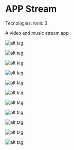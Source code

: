 # APP Stream

Tecnologies: Ionic 3

A video and music stream app


![alt tag](https://raw.githubusercontent.com/DoctorRu/app-stream/master/screenshots/01.jpg)

![alt tag](https://raw.githubusercontent.com/DoctorRu/app-stream/master/screenshots/02.jpg)

![alt tag](https://raw.githubusercontent.com/DoctorRu/app-stream/master/screenshots/03.jpg)

![alt tag](https://raw.githubusercontent.com/DoctorRu/app-stream/master/screenshots/04.jpg)

![alt tag](https://raw.githubusercontent.com/DoctorRu/app-stream/master/screenshots/05.jpg)

![alt tag](https://raw.githubusercontent.com/DoctorRu/app-stream/master/screenshots/06.jpg)

![alt tag](https://raw.githubusercontent.com/DoctorRu/app-stream/master/screenshots/07.jpg)

![alt tag](https://raw.githubusercontent.com/DoctorRu/app-stream/master/screenshots/08.jpg)

![alt tag](https://raw.githubusercontent.com/DoctorRu/app-stream/master/screenshots/09.jpg)

![alt tag](https://raw.githubusercontent.com/DoctorRu/app-stream/master/screenshots/10.jpg)

![alt tag](https://raw.githubusercontent.com/DoctorRu/app-stream/master/screenshots/11.jpg)
